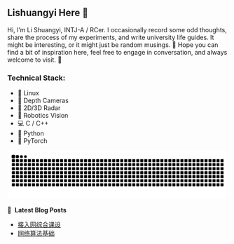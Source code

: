## Lishuangyi Here 👋

Hi, I’m Li Shuangyi, INTJ-A / RCer. 
I occasionally record some odd thoughts, share the process of my experiments, and write university life guides. It might be interesting, or it might just be random musings. 💬
Hope you can find a bit of inspiration here, feel free to engage in conversation, and always welcome to visit. 🌿

### Technical Stack:
- 🐧 Linux
- 📸 Depth Cameras 
- 📡 2D/3D Radar 
- 🤖 Robotics Vision 
- 💻 C / C++ 
- 🐍 Python 
- 🧠 PyTorch
<!--
**Li-shuangyi/Li-shuangyi** is a ✨ _special_ ✨ repository because its `README.md` (this file) appears on your GitHub profile.

Here are some ideas to get you started:

- 🔭 I’m currently working on ...
- 🌱 I’m currently learning ...
- 👯 I’m looking to collaborate on ...
- 🤔 I’m looking for help with ...
- 💬 Ask me about ...
- 📫 How to reach me: ...
- 😄 Pronouns: ...
- ⚡ Fun fact: ...
-->
<picture>
  <source media="(prefers-color-scheme: dark)" srcset="https://raw.githubusercontent.com/Li-shuangyi/Li-shuangyi/output/github-contribution-grid-snake-dark.svg">
  <source media="(prefers-color-scheme: light)" srcset="https://raw.githubusercontent.com/Li-shuangyi/Li-shuangyi/output/github-contribution-grid-snake.svg">
  <img alt="github contribution grid snake animation" src="https://raw.githubusercontent.com/Li-shuangyi/Li-shuangyi/output/github-contribution-grid-snake.svg">
</picture>


📕 &nbsp;**Latest Blog Posts**
<!-- BLOG-POST-LIST:START -->
- [接入网综合课设](http://example.com/2025/03/10/%E6%8E%A5%E5%85%A5%E7%BD%91%E8%AF%BE%E8%AE%BE/)
- [网络算法基础](http://example.com/2025/02/27/%E7%BD%91%E7%BB%9C%E7%AE%97%E6%B3%95%E5%9F%BA%E7%A1%80/)
<!-- BLOG-POST-LIST:END -->

